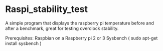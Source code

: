 # Raspi_stability_test
A simple program that displays the raspberry pi temperature before and after a benchmark, great for testing overclock stability.

Prerequisites:
Raspbian on a Raspberry pi 2 or 3
Sysbench ( sudo apt-get install sysbench )
